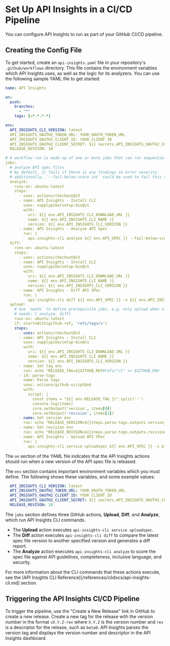 # Set Up API Insights in a CI/CD Pipeline 

You can configure API Insights to run as part of your GitHub CI/CD pipeline.

## Creating the Config File

To get started, create an `api-insights.yaml` file in your repository's `.github/workflows` directory. This file contains the environment variables which API Insights uses, as well as the logic for its analyzers. You can use the following sample YAML file to get started:

```yaml
name: API Insights

on:
  push:
    branches:
      - "*"
    tags: [v*.*.*-*]

env:
  API_INSIGHTS_CLI_VERSION: latest
  API_INSIGHTS_OAUTH2_TOKEN_URL: YOUR_OAUTH_TOKEN_URL
  API_INSIGHTS_OAUTH2_CLIENT_ID: YOUR_CLIENT_ID
  API_INSIGHTS_OAUTH2_CLIENT_SECRET: ${{ secrets.API_INSIGHTS_OAUTH2_CLIENT_SECRET }}
  RELEASE_REVISON: 10

# A workflow run is made up of one or more jobs that can run sequentially or in parallel
jobs:
  # analyze API spec files
  # by default, it fails if there is any findings in error severity.
  # additionally, `--fail-below-score int` could be used to fail this step with specified minimal target score.
  analyze:
    runs-on: ubuntu-latest
    steps:
      - uses: actions/checkout@v3
      - name: API Insights - Install CLI
        uses: supplypike/setup-bin@v1
        with:
          uri: ${{ env.API_INSIGHTS_CLI_DOWNLOAD_URL }}
          name: ${{ env.API_INSIGHTS_CLI_NAME }}
          version: ${{ env.API_INSIGHTS_CLI_VERSION }}
      - name: API Insights - Analyze API Spec
        run: |
          api-insights-cli analyze ${{ env.API_SPEC }} --fail-below-score 80 --host ${{ env.API_INSIGHTS_HOST }} --base-path ${{ env.API_INSIGHTS_BASE_PATH }} --auth-type ${{ env.API_INSIGHTS_AUTH_TYPE }} --oauth2-grant-type ${{ env.API_INSIGHTS_OAUTH2_GRANT_TYPE }} --oauth2-token-url ${{ env.API_INSIGHTS_OAUTH2_TOKEN_URL }} --oauth2-client-id ${{ env.API_INSIGHTS_OAUTH2_CLIENT_ID }} --oauth2-client-secret ${{ env.API_INSIGHTS_OAUTH2_CLIENT_SECRET }}
  diff:
    runs-on: ubuntu-latest
    steps:
      - uses: actions/checkout@v3
      - name: API Insights - Install CLI
        uses: supplypike/setup-bin@v1
        with:
          uri: ${{ env.API_INSIGHTS_CLI_DOWNLOAD_URL }}
          name: ${{ env.API_INSIGHTS_CLI_NAME }}
          version: ${{ env.API_INSIGHTS_CLI_VERSION }}
      - name: API Insights - Diff API SPec
        run: |
          api-insights-cli diff ${{ env.API_SPEC }} -s ${{ env.API_INSIGHTS_SERVICE }} --latest --fail-on-incompatible --host ${{ env.API_INSIGHTS_HOST }} --base-path ${{ env.API_INSIGHTS_BASE_PATH }} --auth-type ${{ env.API_INSIGHTS_AUTH_TYPE }} --oauth2-grant-type ${{ env.API_INSIGHTS_OAUTH2_GRANT_TYPE }} --oauth2-token-url ${{ env.API_INSIGHTS_OAUTH2_TOKEN_URL }} --oauth2-client-id ${{ env.API_INSIGHTS_OAUTH2_CLIENT_ID }} --oauth2-client-secret ${{ env.API_INSIGHTS_OAUTH2_CLIENT_SECRET }}
  upload:
    # Use `needs` to define prerequisite jobs, e.g. only upload when step `analyze` and `diff` is successful.
    # needs: [ analyze, diff]
    runs-on: ubuntu-latest
    if: startsWith(github.ref, 'refs/tags/v')
    steps:
      - uses: actions/checkout@v3
      - name: API Insights - Install CLI
        uses: supplypike/setup-bin@v1
        with:
          uri: ${{ env.API_INSIGHTS_CLI_DOWNLOAD_URL }}
          name: ${{ env.API_INSIGHTS_CLI_NAME }}
          version: ${{ env.API_INSIGHTS_CLI_VERSION }}
      - name: Set tag env
        run: echo "RELEASE_TAG=${GITHUB_REF#refs/*/}" >> $GITHUB_ENV
      - id: parse-tags
        name: Parse tags
        uses: actions/github-script@v6
        with:
          script: |
            const items = "${{ env.RELEASE_TAG }}".split('-')
            console.log(items)
            core.setOutput('version', items[0])
            core.setOutput('revision', items[1])
      - name: Set version env
        run: echo "RELEASE_VERSION=${{steps.parse-tags.outputs.version}}" >> $GITHUB_ENV
      - name: Set revision env
        run: echo "RELEASE_REVISON=${{steps.parse-tags.outputs.revision}}" >> $GITHUB_ENV
      - name: API Insights - Upload API SPec
        run: |
          api-insights-cli service uploadspec ${{ env.API_SPEC }} -s ${{ env.API_INSIGHTS_SERVICE }} --revision ${{ env.RELEASE_REVISON }} --host ${{ env.API_INSIGHTS_HOST }} --base-path ${{ env.API_INSIGHTS_BASE_PATH }} --auth-type ${{ env.API_INSIGHTS_AUTH_TYPE }} --oauth2-grant-type ${{ env.API_INSIGHTS_OAUTH2_GRANT_TYPE }} --oauth2-token-url ${{ env.API_INSIGHTS_OAUTH2_TOKEN_URL }} --oauth2-client-id ${{ env.API_INSIGHTS_OAUTH2_CLIENT_ID }} --oauth2-client-secret ${{ env.API_INSIGHTS_OAUTH2_CLIENT_SECRET }}
```

The `on` section of the YAML file indicates that the API Insights actions should run when a new version of the API spec file is released.

The `env` section contains important environment variables which you must define. The following shows these variables, and some example values:

```yaml
  API_INSIGHTS_CLI_VERSION: latest
  API_INSIGHTS_OAUTH2_TOKEN_URL: YOUR_OAUTH_TOKEN_URL
  API_INSIGHTS_OAUTH2_CLIENT_ID: YOUR_CLIENT_ID
  API_INSIGHTS_OAUTH2_CLIENT_SECRET: ${{ secrets.API_INSIGHTS_OAUTH2_CLIENT_SECRET }}
  RELEASE_REVISON: 10
```

The `jobs` section defines three GitHub actions, **Upload**, **Diff**, and **Analyze**, which run API Insights CLI commands.

* The **Upload** action executes `api-insights-cli service uploadspec`.
* The **Diff** action executes `api-insights-cli diff` to compare the latest spec file version to another specified version and generates a diff report.
* The **Analyze** action executes `api-insights-cli analyze` to score the spec file against API guidelines, completeness, inclusive language, and security.

For more information about the CLI commands that these actions execute, see the (API Insights CLI Reference)[/references/clidocs/api-insights-cli.md] section.

## Triggering the API Insights CI/CD Pipeline

To trigger the pipeline, use the "Create a New Release" link in GitHub to create a new release. Create a new tag for the release with the version number in the format `vX.Y.Z-rev` where `X.Y.Z` is the version number and `rev` is a descriptor for the release, such as `beta0`. API Insights parses the version tag and displays the version number and descriptor in the API Insights dashboard.
